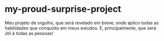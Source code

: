 # my-proud-surprise-project
Meu projeto de orgulho, que será revelado em breve, onde aplico todas as habilidades que conquisto em meus estudos. E, principalmente, que será útil à todas as pessoas!
